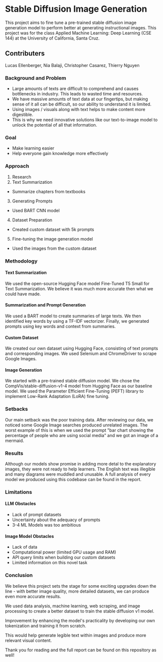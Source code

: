 # Stable Diffusion Image Generation

This project aims to fine tune a pre-trained stable diffusion image generation model to perform better at generating instructional images. This project was for the class Applied Machine Learning: Deep Learning (CSE 144) at the University of California, Santa Cruz.

## Contributers

Lucas Ellenberger, Nia Balaji, Christopher Casarez, Thierry Nguyen

### Background and Problem

* Large amounts of texts are difficult to comprehend and causes bottlenecks in industry. This leads to wasted time and resources.
* We have massive amounts of text data at our fingertips, but making sense of it all can be difficult, so our ability to understand it is limited.
* Using images / visuals along with text helps to make content more digestible.
* This is why we need innovative solutions like our text-to-image model to unlock the potential of all that information.

### Goal

* Make learning easier
* Help everyone gain knowledge more effectively

### Approach

1. Research
2. Text Summarization
 * Summarize chapters from textbooks
3. Generating Prompts
 * Used BART CNN model
4. Dataset Preparation
 * Created custom dataset with 5k prompts
5. Fine-tuning the image generation model
 * Used the images from the custom dataset

### Methodology

#### Text Summarization

We used the open-source Hugging Face model Fine-Tuned T5 Small for Text Summarization. We believe it was much more accurate then what we could have made.

#### Summarization and Prompt Generation

We used a BART model to create summaries of large texts. We then identified key words by using a TF-IDF vectorizer. Finally, we generated prompts using key words and context from summaries.

#### Custom Dataset

We created our own dataset using Hugging Face, consisting of text prompts and corresponding images. We used Selenium and ChromeDriver to scrape Google Images.

#### Image Generation

We started with a pre-trained stable diffusion model. We chose the CompVis/stable-diffusion-v1-4 model from Hugging Face as our baseline model. We used the Parameter Efficient Fine-Tuning (PEFT) library to implement Low-Rank Adaptation (LoRA) fine tuning.

### Setbacks

Our main setback was the poor training data. After reviewing our data, we noticed some Google Image searches produced unrelated images. The worst example of this is when we used the prompt "bar chart showing the percentage of people who are using social media" and we got an image of a mermaid.

### Results

Although our models show promise in adding more detal to the explanatory images, they were not ready to help learners. The English text was illegible and many diagrams were muddled and unusable. A full analysis of every model we produced using this codebase can be found in the report.

### Limitations

#### LLM Obstacles

* Lack of prompt datasets
* Uncertainty about the adequacy of prompts
* 3-4 ML Models was too ambitious

#### Image Model Obstacles

* Lack of data
* Computational power (limited GPU usage and RAM)
* API query limits when building our custom datasets
* Limited information on this novel task

### Conclusion

We believe this project sets the stage for some exciting upgrades down the line - with better image quality, more detailed datasets, we can produce even more accurate results.

We used data analysis, machine learning, web scraping, and image processing to create a better dataset to train the stable diffusion v1 model.

Improvement by enhancing the model's practicality by developing our own tokenization and training it from scratch.

This would help generate legible text within images and produce more relevant visual content.

Thank you for reading and the full report can be found on this repository as well!
